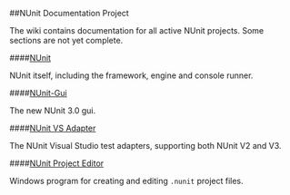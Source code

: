 ##NUnit Documentation Project

The wiki contains documentation for all active NUnit projects. Some sections are not yet complete.

####[NUnit](https://github.com/nunit/docs/wiki/NUnit)

NUnit itself, including the framework, engine and console runner.

####[NUnit-Gui](https://github.com/nunit/docs/wiki/NUnit-Gui)

The new NUnit 3.0 gui.

####[NUnit VS Adapter](https://github.com/nunit/docs/wiki/NUnit-VS-Adapter)

The NUnit Visual Studio test adapters, supporting both NUnit V2 and V3.

####[NUnit Project Editor](https://github.com/nunit/docs/wiki/NUnit-Project-Editor)

Windows program for creating and editing `.nunit` project files.

